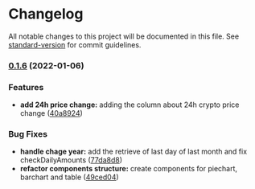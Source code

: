 # Changelog

All notable changes to this project will be documented in this file. See [standard-version](https://github.com/conventional-changelog/standard-version) for commit guidelines.

### [0.1.6](https://github.com/fra-malagisi/crypto-stats/compare/v0.1.5...v0.1.6) (2022-01-06)


### Features

* **add 24h price change:** adding the column about 24h crypto price change ([40a8924](https://github.com/fra-malagisi/crypto-stats/commit/40a892422917313056d03e130bfa5da6308ed370))


### Bug Fixes

* **handle chage year:** add the retrieve of last day of last month and fix checkDailyAmounts ([77da8d8](https://github.com/fra-malagisi/crypto-stats/commit/77da8d8eb78deb6656a4b51415b028f74ee1cca1))
* **refactor components structure:** create components for piechart, barchart and table ([49ced04](https://github.com/fra-malagisi/crypto-stats/commit/49ced04c4cf3bb527707f003d3a7788bf2257a63))
